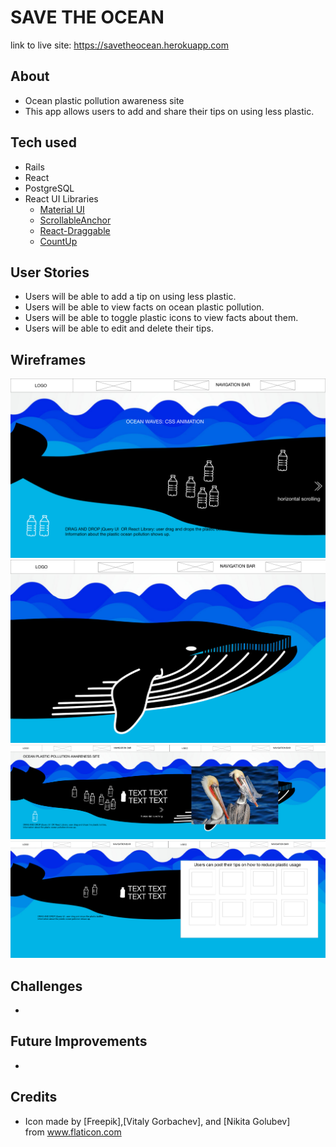 # SAVE THE OCEAN
link to live site: https://savetheocean.herokuapp.com

## About

* Ocean plastic pollution awareness site
* This app allows users to add and share their tips on using less plastic.

## Tech used

* Rails
* React
* PostgreSQL
* React UI Libraries
  - [Material UI](https://material-ui.com)
  - [ScrollableAnchor](https://github.com/gabergg/react-scrollable-anchor)
  - [React-Draggable](https://github.com/mzabriskie/react-draggable)
  - [CountUp](https://github.com/glennreyes/react-countup)

## User Stories

* Users will be able to add a tip on using less plastic.
* Users will be able to view facts on ocean plastic pollution.
* Users will be able to toggle plastic icons to view facts about them.
* Users will be able to edit and delete their tips.

## Wireframes

![wireframe_1](wireframes/wireframe1.png)
![wireframe_2](wireframes/wireframe2.png)
![wireframe_3](wireframes/wireframe3.png)
![wireframe_4](wireframes/wireframe4.png)

## Challenges
*
## Future Improvements
*

## Credits
* Icon made by [Freepik],[Vitaly Gorbachev], and [Nikita Golubev] from www.flaticon.com
